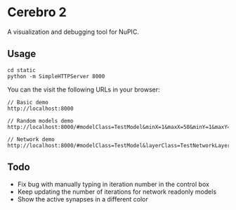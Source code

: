 # Cerebro 2

A visualization and debugging tool for NuPIC.

## Usage

    cd static
    python -m SimpleHTTPServer 8000

You can the visit the following URLs in your browser:

    // Basic demo
    http://localhost:8000

    // Random models demo
    http://localhost:8000/#modelClass=TestModel&minX=1&maxX=50&minY=1&maxY=25&minZ=3&maxZ=5

    // Network demo
    http://localhost:8000/#modelClass=TestModel&layerClass=TestNetworkLayer&loadLayersTimeoutDuration=500

## Todo

* Fix bug with manually typing in iteration number in the control box
* Keep updating the number of iterations for network readonly models
* Show the active synapses in a different color
